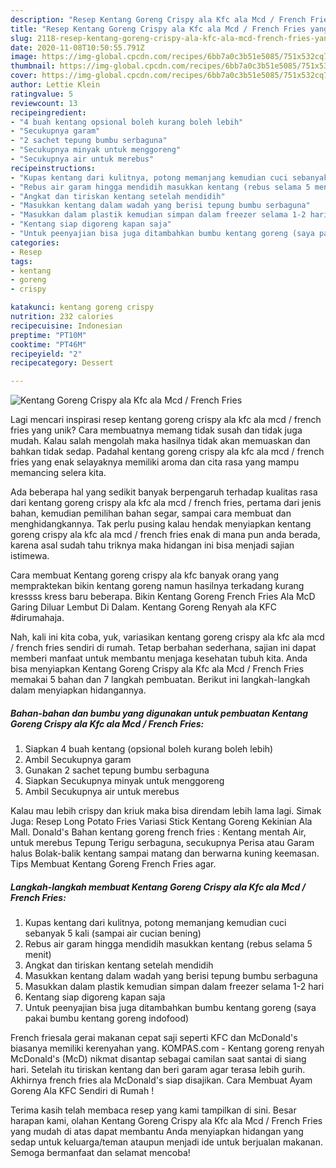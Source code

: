 ```yaml
---
description: "Resep Kentang Goreng Crispy ala Kfc ala Mcd / French Fries yang Bisa Manjain Lidah"
title: "Resep Kentang Goreng Crispy ala Kfc ala Mcd / French Fries yang Bisa Manjain Lidah"
slug: 2118-resep-kentang-goreng-crispy-ala-kfc-ala-mcd-french-fries-yang-bisa-manjain-lidah
date: 2020-11-08T10:50:55.791Z
image: https://img-global.cpcdn.com/recipes/6bb7a0c3b51e5085/751x532cq70/kentang-goreng-crispy-ala-kfc-ala-mcd-french-fries-foto-resep-utama.jpg
thumbnail: https://img-global.cpcdn.com/recipes/6bb7a0c3b51e5085/751x532cq70/kentang-goreng-crispy-ala-kfc-ala-mcd-french-fries-foto-resep-utama.jpg
cover: https://img-global.cpcdn.com/recipes/6bb7a0c3b51e5085/751x532cq70/kentang-goreng-crispy-ala-kfc-ala-mcd-french-fries-foto-resep-utama.jpg
author: Lettie Klein
ratingvalue: 5
reviewcount: 13
recipeingredient:
- "4 buah kentang opsional boleh kurang boleh lebih"
- "Secukupnya garam"
- "2 sachet tepung bumbu serbaguna"
- "Secukupnya minyak untuk menggoreng"
- "Secukupnya air untuk merebus"
recipeinstructions:
- "Kupas kentang dari kulitnya, potong memanjang kemudian cuci sebanyak 5 kali (sampai air cucian bening)"
- "Rebus air garam hingga mendidih masukkan kentang (rebus selama 5 menit)"
- "Angkat dan tiriskan kentang setelah mendidih"
- "Masukkan kentang dalam wadah yang berisi tepung bumbu serbaguna"
- "Masukkan dalam plastik kemudian simpan dalam freezer selama 1-2 hari"
- "Kentang siap digoreng kapan saja"
- "Untuk peenyajian bisa juga ditambahkan bumbu kentang goreng (saya pakai bumbu kentang goreng indofood)"
categories:
- Resep
tags:
- kentang
- goreng
- crispy

katakunci: kentang goreng crispy 
nutrition: 232 calories
recipecuisine: Indonesian
preptime: "PT10M"
cooktime: "PT46M"
recipeyield: "2"
recipecategory: Dessert

---
```



![Kentang Goreng Crispy ala Kfc ala Mcd / French Fries](https://img-global.cpcdn.com/recipes/6bb7a0c3b51e5085/751x532cq70/kentang-goreng-crispy-ala-kfc-ala-mcd-french-fries-foto-resep-utama.jpg)

Lagi mencari inspirasi resep kentang goreng crispy ala kfc ala mcd / french fries yang unik? Cara membuatnya memang tidak susah dan tidak juga mudah. Kalau salah mengolah maka hasilnya tidak akan memuaskan dan bahkan tidak sedap. Padahal kentang goreng crispy ala kfc ala mcd / french fries yang enak selayaknya memiliki aroma dan cita rasa yang mampu memancing selera kita.

Ada beberapa hal yang sedikit banyak berpengaruh terhadap kualitas rasa dari kentang goreng crispy ala kfc ala mcd / french fries, pertama dari jenis bahan, kemudian pemilihan bahan segar, sampai cara membuat dan menghidangkannya. Tak perlu pusing kalau hendak menyiapkan kentang goreng crispy ala kfc ala mcd / french fries enak di mana pun anda berada, karena asal sudah tahu triknya maka hidangan ini bisa menjadi sajian istimewa.

Cara membuat Kentang goreng crispy ala kfc banyak orang yang mempraktekan bikin kentang goreng namun hasilnya terkadang kurang kressss kress baru beberapa. Bikin Kentang Goreng French Fries Ala McD Garing Diluar Lembut Di Dalam. Kentang Goreng Renyah ala KFC #dirumahaja.


Nah, kali ini kita coba, yuk, variasikan kentang goreng crispy ala kfc ala mcd / french fries sendiri di rumah. Tetap berbahan sederhana, sajian ini dapat memberi manfaat untuk membantu menjaga kesehatan tubuh kita. Anda bisa menyiapkan Kentang Goreng Crispy ala Kfc ala Mcd / French Fries memakai 5 bahan dan 7 langkah pembuatan. Berikut ini langkah-langkah dalam menyiapkan hidangannya.

<!--inarticleads1-->

##### Bahan-bahan dan bumbu yang digunakan untuk pembuatan Kentang Goreng Crispy ala Kfc ala Mcd / French Fries:

1. Siapkan 4 buah kentang (opsional boleh kurang boleh lebih)
1. Ambil Secukupnya garam
1. Gunakan 2 sachet tepung bumbu serbaguna
1. Siapkan Secukupnya minyak untuk menggoreng
1. Ambil Secukupnya air untuk merebus


Kalau mau lebih crispy dan kriuk maka bisa direndam lebih lama lagi. Simak Juga: Resep Long Potato Fries Variasi Stick Kentang Goreng Kekinian Ala Mall. Donald&#39;s Bahan kentang goreng french fries : Kentang mentah Air, untuk merebus Tepung Terigu serbaguna, secukupnya Perisa atau Garam halus Bolak-balik kentang sampai matang dan berwarna kuning keemasan. Tips Membuat Kentang Goreng French Fries agar. 

<!--inarticleads2-->

##### Langkah-langkah membuat Kentang Goreng Crispy ala Kfc ala Mcd / French Fries:

1. Kupas kentang dari kulitnya, potong memanjang kemudian cuci sebanyak 5 kali (sampai air cucian bening)
1. Rebus air garam hingga mendidih masukkan kentang (rebus selama 5 menit)
1. Angkat dan tiriskan kentang setelah mendidih
1. Masukkan kentang dalam wadah yang berisi tepung bumbu serbaguna
1. Masukkan dalam plastik kemudian simpan dalam freezer selama 1-2 hari
1. Kentang siap digoreng kapan saja
1. Untuk peenyajian bisa juga ditambahkan bumbu kentang goreng (saya pakai bumbu kentang goreng indofood)


French friesala gerai makanan cepat saji seperti KFC dan McDonald&#39;s biasanya memiliki kerenyahan yang. KOMPAS.com - Kentang goreng renyah McDonald&#39;s (McD) nikmat disantap sebagai camilan saat santai di siang hari. Setelah itu tiriskan kentang dan beri garam agar terasa lebih gurih. Akhirnya french fries ala McDonald&#39;s siap disajikan. Cara Membuat Ayam Goreng Ala KFC Sendiri di Rumah ! 

Terima kasih telah membaca resep yang kami tampilkan di sini. Besar harapan kami, olahan Kentang Goreng Crispy ala Kfc ala Mcd / French Fries yang mudah di atas dapat membantu Anda menyiapkan hidangan yang sedap untuk keluarga/teman ataupun menjadi ide untuk berjualan makanan. Semoga bermanfaat dan selamat mencoba!
